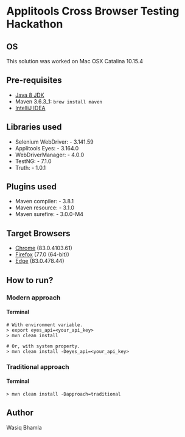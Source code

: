 # Applitools Cross Browser Testing Hackathon

## OS

This solution was worked on Mac OSX Catalina 10.15.4

## Pre-requisites

- [Java 8 JDK](https://www.oracle.com/in/java/technologies/javase/javase-jdk8-downloads.html)
- Maven 3.6.3_1: `brew install maven`
- [IntelliJ IDEA](https://www.jetbrains.com/idea/download/#section=mac)

## Libraries used

- Selenium WebDriver: - 3.141.59
- Applitools Eyes: - 3.164.0
- WebDriverManager: - 4.0.0
- TestNG: - 7.1.0
- Truth: - 1.0.1

## Plugins used

- Maven compiler: - 3.8.1
- Maven resource: - 3.1.0
- Maven surefire: - 3.0.0-M4

## Target Browsers

- [Chrome](https://www.google.com/chrome) (83.0.4103.61)
- [Firefox](https://www.mozilla.org/en-GB/firefox) (77.0 (64-bit))
- [Edge](https://www.microsoft.com/en-us/edge) (83.0.478.44)

## How to run?

### Modern approach

#### Terminal

```shell script
# With environment variable.
> export eyes_api=<your_api_key>
> mvn clean install

# Or, with system property.
> mvn clean install -Deyes_api=<your_api_key>
```

### Traditional approach

#### Terminal

```shell script
> mvn clean install -Dapproach=traditional
```

## Author

Wasiq Bhamla
